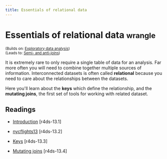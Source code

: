 ```yaml
---
title: Essentials of relational data
---
```


<!-- Generated automatically from relational-basics.yml. Do not edit by hand -->

# Essentials of relational data <small class='wrangle'>wrangle</small>
<small>(Builds on: [Exploratory data analysis](eda.md))</small>  
<small>(Leads to: [Semi- and anti-joins](filter-joins.md))</small>

It is extremely rare to only require a single table of data for an analysis.
Far more often you will need to combine together multiple sources of
information. Interconnected datasets is often called __relational__ because
you need to care about the relationships between the datasets.

Here you'll learn about the __keys__ which define the relationship, and
the __mutating joins__, the first set of tools for working with related
dataset.

## Readings

  * [Introduction](http://r4ds.had.co.nz/relational-data.html#introduction-7) [r4ds-13.1]

  * [nycflights13](http://r4ds.had.co.nz/relational-data.html#nycflights13-relational) [r4ds-13.2]

  * [Keys](http://r4ds.had.co.nz/relational-data.html#keys) [r4ds-13.3]

  * [Mutating joins](http://r4ds.had.co.nz/relational-data.html#mutating-joins) [r4ds-13.4]



